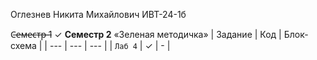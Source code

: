 Оглезнев Никита Михайлович ИВТ-24-1б

С̶е̶м̶е̶с̶т̶р̶ ̶1 ✓
**Семестр 2**
«Зеленая методичка»
| Задание | Код | Блок-схема |
| --- | --- | --- |
| `Лаб 4` | ✓  | - |

